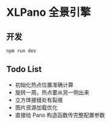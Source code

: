 # XLPano 全景引擎

## 开发
`npm run dev`

## Todo List
- 初始化热点位置准确计算
- 旋转一周，热点要从另一侧出来
- 立方体接缝处有裂痕
- 图片资源加载优化
- 直接给 Pano 构造函数传完整配置参数
